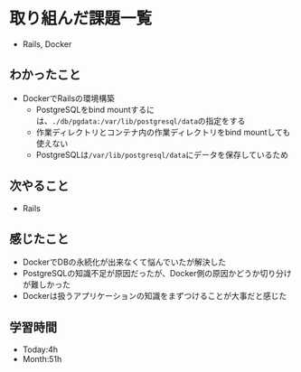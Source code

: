 # 取り組んだ課題一覧
- Rails, Docker
## わかったこと
- DockerでRailsの環境構築
  - PostgreSQLをbind mountするには、`./db/pgdata:/var/lib/postgresql/data`の指定をする
  - 作業ディレクトリとコンテナ内の作業ディレクトリをbind mountしても使えない
  - PostgreSQLは`/var/lib/postgresql/data`にデータを保存しているため
## 次やること
- Rails
## 感じたこと
- DockerでDBの永続化が出来なくて悩んでいたが解決した
- PostgreSQLの知識不足が原因だったが、Docker側の原因かどうか切り分けが難しかった
- Dockerは扱うアプリケーションの知識をまずつけることが大事だと感じた
## 学習時間
- Today:4h
- Month:51h
